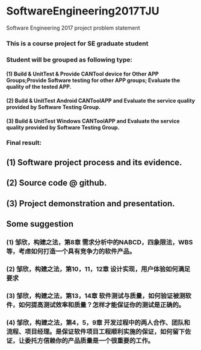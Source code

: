 # SoftwareEngineering2017TJU
Software Engineering 2017 project problem statement
### This is a course project for SE graduate student
### Student will be grouped as following type:
#### (1) Build & UnitTest & Provide CANTool device for Other APP Groups;Provide Software testing for other APP groups; Evaluate the quality of the tested APP.
#### (2) Build & UnitTest Android CANToolAPP and Evaluate the service quality provided by Software Testing Group.
#### (3) Build & UnitTest Windows CANToolAPP and Evaluate the service quality provided by Software Testing Group.

### Final result:
## (1) Software project process and its evidence.
## (2) Source code @ github.
## (3) Project demonstration and presentation. 

## Some suggestion
### (1) 邹欣，构建之法，第8章 需求分析中的NABCD，四象限法，WBS等，考虑如何打造一个具有竞争力的软件产品。
### (2) 邹欣，构建之法，第10，11，12章 设计实现，用户体验如何满足要求
### (3) 邹欣，构建之法，第13，14章 软件测试与质量，如何验证被测软件，如何提高测试效率和质量？怎样才能保证你的测试是正确的。
### (4) 邹欣，构建之法，第4，5，9章 开发过程中的两人合作、团队和流程、项目经理。是保证软件项目工程顺利实施的保证，如何留下佐证，让委托方信赖你的产品质量是一个很重要的工作。